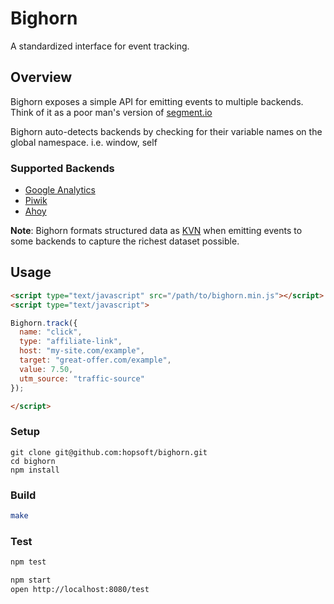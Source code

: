 # Bighorn

A standardized interface for event tracking.

## Overview

Bighorn exposes a simple API for emitting events to multiple backends.
Think of it as a poor man's version of [segment.io](https://segment.com/)

Bighorn auto-detects backends by checking for their variable names on the global namespace. i.e. window, self

### Supported Backends

* [Google Analytics](https://developers.google.com/analytics)
* [Piwik](https://developer.piwik.org/)
* [Ahoy](https://github.com/ankane/ahoy)

__Note__: Bighorn formats structured data as [KVN](https://github.com/hopsoft/kvn)
when emitting events to some backends to capture the richest dataset possible.

## Usage

```html
<script type="text/javascript" src="/path/to/bighorn.min.js"></script>
<script type="text/javascript">

Bighorn.track({
  name: "click",
  type: "affiliate-link",
  host: "my-site.com/example",
  target: "great-offer.com/example",
  value: 7.50,
  utm_source: "traffic-source"
});

</script>
```

### Setup

```
git clone git@github.com:hopsoft/bighorn.git
cd bighorn
npm install
```

### Build

```sh
make
```

### Test

```sh
npm test
```

```sh
npm start
open http://localhost:8080/test
```
